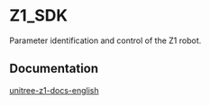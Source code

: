 # Z1_SDK

Parameter identification and control of the Z1 robot.

## Documentation
[unitree-z1-docs-english](http://dev-z1.unitree.com)
